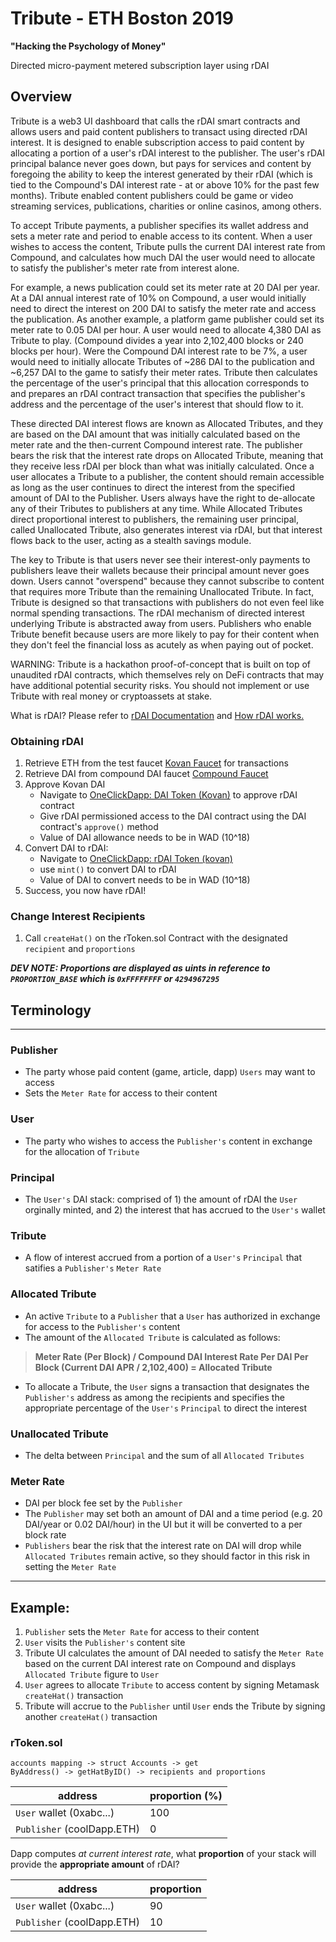# Tribute - ETH Boston 2019

**"Hacking the Psychology of Money"**

Directed micro-payment metered subscription layer using rDAI

## Overview
Tribute is a web3 UI dashboard that calls the rDAI smart contracts and allows users and paid content publishers to transact using directed rDAI interest. It is designed to enable subscription access to paid content by allocating a portion of a user's rDAI interest to the publisher. The user's rDAI principal balance never goes down, but pays for services and content by foregoing the ability to keep the interest generated by their rDAI (which is tied to the Compound's DAI interest rate - at or above 10% for the past few months). Tribute enabled content publishers could be game or video streaming services, publications, charities or online casinos, among others.

To accept Tribute payments, a publisher specifies its wallet address and sets a meter rate and period to enable access to its content. When a user wishes to access the content, Tribute pulls the current DAI interest rate from Compound, and calculates how much DAI the user would need to allocate to satisfy the publisher's meter rate from interest alone.

For example, a news publication could set its meter rate at 20 DAI per year. At a DAI annual interest rate of 10% on Compound, a user would initially need to direct the interest on 200 DAI to satisfy the meter rate and access the publication. As another example, a platform game publisher could set its meter rate to 0.05 DAI per hour. A user would need to allocate 4,380 DAI as Tribute to play. (Compound divides a year into 2,102,400 blocks or 240 blocks per hour). Were the Compound DAI interest rate to be 7%, a user would need to initially allocate Tributes of ~286 DAI to the publication and ~6,257 DAI to the game to satisfy their meter rates. Tribute then calculates the percentage of the user's principal that this allocation corresponds to and prepares an rDAI contract transaction that specifies the publisher's address and the percentage of the user's interest that should flow to it.

These directed DAI interest flows are known as Allocated Tributes, and they are based on the DAI amount that was initially calculated based on the meter rate and the then-current Compound interest rate. The publisher bears the risk that the interest rate drops on Allocated Tribute, meaning that they receive less rDAI per block than what was initially calculated. Once a user allocates a Tribute to a publisher, the content should remain accessible as long as the user continues to direct the interest from the specified amount of DAI to the Publisher. Users always have the right to de-allocate any of their Tributes to publishers at any time. While Allocated Tributes direct proportional interest to publishers, the remaining user principal, called Unallocated Tribute, also generates interest via rDAI, but that interest flows back to the user, acting as a stealth savings module.

The key to Tribute is that users never see their interest-only payments to publishers leave their wallets because their principal amount never goes down. Users cannot "overspend" because they cannot subscribe to content that requires more Tribute than the remaining Unallocated Tribute. In fact, Tribute is designed so that transactions with publishers do not even feel like normal spending transactions. The rDAI mechanism of directed interest underlying Tribute is abstracted away from users. Publishers who enable Tribute benefit because users are more likely to pay for their content when they don't feel the financial loss as acutely as when paying out of pocket.

WARNING: Tribute is a hackathon proof-of-concept that is built on top of unaudited rDAI contracts, which themselves rely on DeFi contracts that may have additional potential security risks. You should not implement or use Tribute with real money or cryptoassets at stake.

What is rDAI? Please refer to [rDAI Documentation](https://redeem.money/index.html) and [How rDAI works.
](https://redeem.money)

### Obtaining rDAI
1. Retrieve ETH from the test faucet [Kovan Faucet](https://gitter.im/kovan-testnet/faucet) for transactions
2. Retrieve DAI from compound DAI faucet [Compound Faucet](https://app.compound.finance/asset/cDAI)
3. Approve Kovan DAI
   - Navigate to [OneClickDapp: DAI Token (Kovan)](https://oneclickdapp.com/tahiti-neptune) to approve rDAI contract
   - Give rDAI permissioned access to the DAI contract using the DAI contract's `approve()` method 
   - Value of DAI allowance needs to be in WAD (10^18)
4. Convert DAI to rDAI:
   - Navigate to [OneClickDapp: rDAI Token (kovan)](https://oneclickdapp.com/verona-bless/)
   - use `mint()` to convert DAI to rDAI
   - Value of DAI to convert needs to be in WAD (10^18)
5. Success, you now have rDAI! 

### Change Interest Recipients
1. Call `createHat()` on the rToken.sol Contract with the designated `recipient` and `proportions`

***DEV NOTE: Proportions are displayed as uints in reference to `PROPORTION_BASE` which is `0xFFFFFFFF` or `4294967295`***

## Terminology

---

### Publisher
- The party whose paid content (game, article, dapp) `Users` may want to access
- Sets the `Meter Rate` for access to their content

### User
- The party who wishes to access the `Publisher's` content in exchange for the allocation of `Tribute`

### Principal
- The `User's` DAI stack: comprised of 1) the amount of rDAI the `User` orginally minted, and 2) the interest that has accrued to the `User's` wallet

### Tribute 
- A flow of interest accrued from a portion of a `User's` `Principal` that satifies a `Publisher's` `Meter Rate`

### Allocated Tribute
- An active `Tribute` to a `Publisher` that a `User` has authorized in exchange for access to the `Publisher's` content
- The amount of the `Allocated Tribute` is calculated as follows:
> **Meter Rate (Per Block) / Compound DAI Interest Rate Per DAI Per Block (Current DAI APR / 2,102,400) = Allocated Tribute**
- To allocate a Tribute, the `User` signs a transaction that designates the `Publisher's` address as among the recipients and specifies the appropriate percentage of the `User's` `Principal` to direct the interest  

### Unallocated Tribute
- The delta between `Principal` and the sum of all `Allocated Tributes`

### Meter Rate
- DAI per block fee set by the `Publisher`  
- The `Publisher` may set both an amount of DAI and a time period (e.g. 20 DAI/year or 0.02 DAI/hour) in the UI but it will be converted to a per block rate
- `Publishers` bear the risk that the interest rate on DAI will drop while `Allocated Tributes` remain active, so they should factor in this risk in setting the `Meter Rate` 

---
## Example:

1. `Publisher` sets the `Meter Rate` for access to their content
2. `User` visits the `Publisher's` content site
3. Tribute UI calculates the amount of DAI needed to satisfy the `Meter Rate` based on the current DAI interest rate on Compound and displays `Allocated Tribute` figure to `User`
4. `User` agrees to allocate `Tribute` to access content by signing Metamask `createHat()` transaction
5. Tribute will accrue to the `Publisher` until `User` ends the Tribute by signing another `createHat()` transaction
    

### rToken.sol

```
accounts mapping -> struct Accounts -> get
ByAddress() -> getHatByID() -> recipients and proportions
```

| address | proportion (%)|
|--------| ----- |
`User` wallet (0xabc...)| 100 |
`Publisher` (coolDapp.ETH)|0|

Dapp computes *at current interest rate*, what __proportion__ of your stack will provide the __appropriate amount__ of rDAI?


| address | proportion |
|--------| ----- |
`User` wallet (0xabc...)| 90 |
`Publisher` (coolDapp.ETH)|10|



